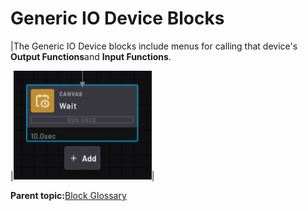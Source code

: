 # Generic IO Device Blocks

|The Generic IO Device blocks include menus for calling that device's **Output Functions**and **Input Functions**.

|![](../Images/TaskCanvasBlockGlossary/Canvas-Block-Wait.png)|

**Parent topic:**[Block Glossary](../TaskCanvasBlockGlossary/BlockGlossaryOverview.md)

